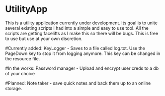 # UtilityApp
This is a utility application currently under development. Its goal is to unite several existing scripts I had into a simple and easy to use tool. All the scripts are getting facelifts as I make this so there will be bugs. This is free to use but use at your own discretion. 

#Currently added:
KeyLogger - Saves to a file called log.txt. Use the PageDown key to stop it from logging anymore. This key can be changed in the resource file.

#In the works:
Password manager - Upload and encrypt user creds to a db of your choice

#Planned:
Note taker - save quick notes and back them up to an online storage.

